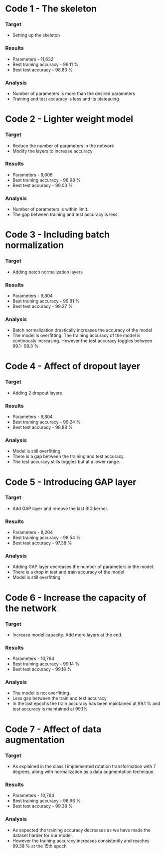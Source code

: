 # Code 1 - The skeleton
### **Target** 
- Setting up the skeleton 
### **Results** 
- Parameters - 11,632
- Best training accuracy - 99.11 \%
- Best test accuracy - 98.83 \% <br/>
### **Analysis**
- Number of parameters is more than the desired parameters
- Training and test accuracy is less and its plateauing <br/>

# Code 2 - Lighter weight model
### **Target**
- Reduce the number of parameters in the network
- Modify the layers to increase accuracy
### **Results**
- Parameters - 9,608
- Best training accuracy - 98.98 \%
- Best test accuracy - 99.03 \% <br/>
### **Analysis**
- Number of parameters is within limit.
- The gap between training and test accuracy is less.<br/>

# Code 3 - Including batch normalization
### **Target**
- Adding batch normalization layers
### **Results**
- Parameters - 9,804
- Best training accuracy - 99.81 \%
- Best test accuracy - 99.27 \% <br/>
### **Analysis**
- Batch normalization drastically increases the accuracy of the model
- The model is overfitting. The training accuracy of the model is continously increasing. However the test accuracy toggles between 99.1- 99.3 \%.

# Code 4 -  Affect of dropout layer
### **Target**
- Adding 2 dropout layers
### **Results**
- Parameters - 9,804
- Best training accuracy - 99.24 \%
- Best test accuracy - 98.88 \% <br/>
### **Analysis**
- Model is still overfitting. 
- There is a gap between the training and test accuracy.
- The test accuracy stills toggles but at a lower range.

# Code 5 -  Introducing GAP layer
### **Target**
- Add GAP layer and remove the last BIG kernel.
### **Results**
- Parameters - 8,204
- Best training accuracy - 98.54 \%
- Best test accuracy - 97.38 \% <br/>
### **Analysis**
- Adding GAP layer decreases the number of parameters in the model.
- There is a drop in test and train accuracy of the model
- Model is still overfitting

# Code 6 - Increase the capacity of the network
### **Target**
- Increase model capacity. Add more layers at the end.
### **Results**
- Parameters - 10,764
- Best training accuracy - 99.14 \%
- Best test accuracy - 99.18 \% <br/>
### **Analysis**
- The model is not overfitting.
- Less gap between the train and test accuracy.
- In the last epochs the train accuracy has been maintained at 99.1 % and test accuracy is maintained at 99.1%

# Code 7 -  Affect of data augmentation
### **Target**
- As explained in the class I implemented rotation transformation with 7 degrees, along with normalization as a data augmentation technique. 
### **Results**
- Parameters - 10,764
- Best training accuracy - 98.96 \%
- Best test accuracy - 99.38 \% <br/>
### **Analysis**
- As expected the training accuracy decreases as we have made the dataset harder for our model.
- However the training accuracy increases consistently and reaches 99.38 \% at the 15th epoch

